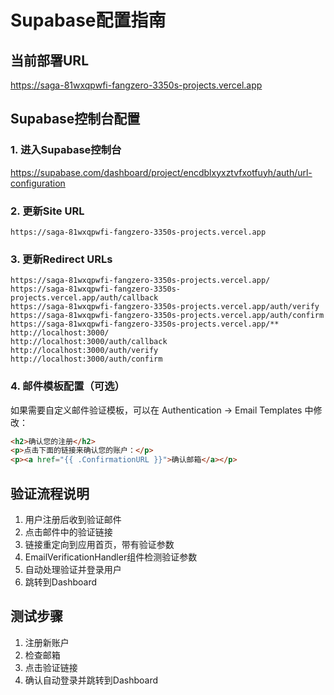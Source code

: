 # Supabase配置指南

## 当前部署URL
https://saga-81wxqpwfi-fangzero-3350s-projects.vercel.app

## Supabase控制台配置

### 1. 进入Supabase控制台
https://supabase.com/dashboard/project/encdblxyxztvfxotfuyh/auth/url-configuration

### 2. 更新Site URL
```
https://saga-81wxqpwfi-fangzero-3350s-projects.vercel.app
```

### 3. 更新Redirect URLs
```
https://saga-81wxqpwfi-fangzero-3350s-projects.vercel.app/
https://saga-81wxqpwfi-fangzero-3350s-projects.vercel.app/auth/callback
https://saga-81wxqpwfi-fangzero-3350s-projects.vercel.app/auth/verify
https://saga-81wxqpwfi-fangzero-3350s-projects.vercel.app/auth/confirm
https://saga-81wxqpwfi-fangzero-3350s-projects.vercel.app/**
http://localhost:3000/
http://localhost:3000/auth/callback
http://localhost:3000/auth/verify
http://localhost:3000/auth/confirm
```

### 4. 邮件模板配置（可选）

如果需要自定义邮件验证模板，可以在 Authentication → Email Templates 中修改：

```html
<h2>确认您的注册</h2>
<p>点击下面的链接来确认您的账户：</p>
<p><a href="{{ .ConfirmationURL }}">确认邮箱</a></p>
```

## 验证流程说明

1. 用户注册后收到验证邮件
2. 点击邮件中的验证链接
3. 链接重定向到应用首页，带有验证参数
4. EmailVerificationHandler组件检测验证参数
5. 自动处理验证并登录用户
6. 跳转到Dashboard

## 测试步骤

1. 注册新账户
2. 检查邮箱
3. 点击验证链接
4. 确认自动登录并跳转到Dashboard
